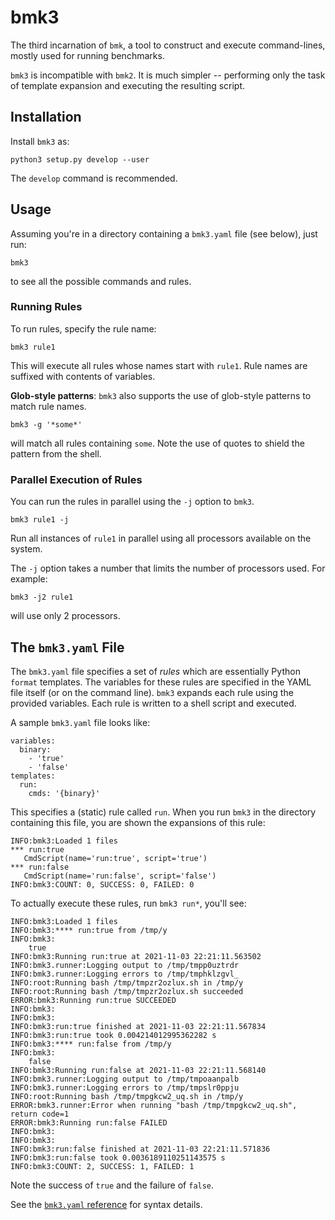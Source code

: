 # bmk3

The third incarnation of `bmk`, a tool to construct and execute
command-lines, mostly used for running benchmarks.

`bmk3` is incompatible with `bmk2`. It is much simpler -- performing
only the task of template expansion and executing the resulting script.

## Installation

Install `bmk3` as:

```
python3 setup.py develop --user
```

The `develop` command is recommended.

## Usage

Assuming you're in a directory containing a `bmk3.yaml` file (see
below), just run:

```
bmk3
```

to see all the possible commands and rules.

### Running Rules

To run rules, specify the rule name:

```
bmk3 rule1
```

This will execute all rules whose names start with `rule1`. Rule names
are suffixed with contents of variables.

**Glob-style patterns**: `bmk3` also supports the use of glob-style patterns to match rule
names.

```
bmk3 -g '*some*'
```

will match all rules containing `some`.  Note the use of quotes to
shield the pattern from the shell.

### Parallel Execution of Rules

You can run the rules in parallel using the `-j` option to `bmk3`.

```
bmk3 rule1 -j
```

Run all instances of `rule1` in parallel using all processors
available on the system.

The `-j` option takes a number that limits the number of processors
used. For example:

```
bmk3 -j2 rule1
```

will use only 2 processors.


## The `bmk3.yaml` File

The `bmk3.yaml` file specifies a set of _rules_ which are essentially
Python `format` templates. The variables for these rules are specified
in the YAML file itself (or on the command line). `bmk3` expands each
rule using the provided variables. Each rule is written to a shell
script and executed.

A sample `bmk3.yaml` file looks like:

```
variables:
  binary:
    - 'true'
    - 'false'
templates:
  run:
    cmds: '{binary}'

```

This specifies a (static) rule called `run`. When you run `bmk3` in
the directory containing this file, you are shown the expansions of
this rule:

```
INFO:bmk3:Loaded 1 files
*** run:true
   CmdScript(name='run:true', script='true')
*** run:false
   CmdScript(name='run:false', script='false')
INFO:bmk3:COUNT: 0, SUCCESS: 0, FAILED: 0
```

To actually execute these rules, run `bmk3 run*`, you'll see:

```
INFO:bmk3:Loaded 1 files
INFO:bmk3:**** run:true from /tmp/y
INFO:bmk3:
    true
INFO:bmk3:Running run:true at 2021-11-03 22:21:11.563502
INFO:bmk3.runner:Logging output to /tmp/tmpp0uztrdr
INFO:bmk3.runner:Logging errors to /tmp/tmphklzgvl_
INFO:root:Running bash /tmp/tmpzr2ozlux.sh in /tmp/y
INFO:root:Running bash /tmp/tmpzr2ozlux.sh succeeded
ERROR:bmk3:Running run:true SUCCEEDED
INFO:bmk3:
INFO:bmk3:
INFO:bmk3:run:true finished at 2021-11-03 22:21:11.567834
INFO:bmk3:run:true took 0.004214012995362282 s
INFO:bmk3:**** run:false from /tmp/y
INFO:bmk3:
    false
INFO:bmk3:Running run:false at 2021-11-03 22:21:11.568140
INFO:bmk3.runner:Logging output to /tmp/tmpoaanpalb
INFO:bmk3.runner:Logging errors to /tmp/tmpslr0ppju
INFO:root:Running bash /tmp/tmpgkcw2_uq.sh in /tmp/y
ERROR:bmk3.runner:Error when running "bash /tmp/tmpgkcw2_uq.sh", return code=1
ERROR:bmk3:Running run:false FAILED
INFO:bmk3:
INFO:bmk3:
INFO:bmk3:run:false finished at 2021-11-03 22:21:11.571836
INFO:bmk3:run:false took 0.0036189110251143575 s
INFO:bmk3:COUNT: 2, SUCCESS: 1, FAILED: 1
```

Note the success of `true` and the failure of `false`.

See the [`bmk3.yaml` reference](bmk3yaml-ref.md) for syntax details.
